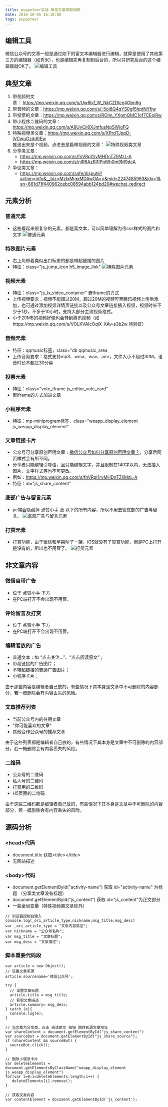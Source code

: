```yaml
---
title: puppeteer实战-微信文章爬取调研
date: 2018-10-05 16:18:00
tags: puppeteer
---
```


## 编辑工具
微信公众号的文章一般是通过如下的富文本编辑器进行编辑，就算是使用了其他第三方的编辑器（如秀米），也是编辑完再复制到后台的，所以只研究后台的这个编辑器就OK了。
![编辑工具](/image/puppeteer/1-1-1.png)
  
  

## 典型文章  
1. 带视频的文章： https://mp.weixin.qq.com/s/Uw6b7_W_NkCZDIce4Obn6g  
2. 带音频的文章：https://mp.weixin.qq.com/s/-5oj6Q4qYS0gf5hptNYfjw  
3. 带投票的文章：https://mp.weixin.qq.com/s/ROlm_YXgmQMC1of7CEojRw  
4. 带小程序二维码的文章：https://mp.weixin.qq.com/s/A9UvCji6XJmfusNpSWigFQ  
5. 特殊视频类文章：https://mp.weixin.qq.com/s/XPrdTJppD-jVCwuGzdd0Ew  
   推送出来是个视频，点进去是篇带视频的文章：
   ![特殊视频类文章](/image/puppeteer/1-2-1.png)
6. 分享类文章：  
    - https://mp.weixin.qq.com/s/fnVRpI1rvMHDnTZIiMzL-A 
    - https://mp.weixin.qq.com/s/nlR6AzRi1IPnWh0m9M9dcA
7. 争议类文章：
    - https://mp.weixin.qq.com/safe/dispute?action=info&__biz=MzIxMjgxMDAwOA==&mid=2247485963&idx=1&sn=661d71f440962cebc08594abb124bd20#wechat_redirect


## 元素分析
### 普通元素
- 这些看起来很复杂的元素，都是富文本，可以简单理解为带css样式的图片和文字
![普通元素](/image/puppeteer/1-3-1.png)

### 特殊图片元素
- 右上角带着类似出口标志的都是带超链接的图片
- 特征：class="js_jump_icon h5_image_link"
![特殊图片元素](/image/puppeteer/1-3-2.png)

### 视频元素
- 特征：class="js_tx_video_container" 嵌iframe的方式
- 上传视频要求：视频不能超过20M，超过20M的视频可至腾讯视频上传后添加，也可通过添加视频详情页链接以及公众号文章链接插入视频，视频时长不少于1秒，不多于10小时，支持大部分主流视频格式。
- 小于20MB的视频好像也会转到腾讯视频（如https://mp.weixin.qq.com/s/VOLKVAIcOqiX-XAv-s3b2w 待验证）

### 音频元素
- 特征：qqmusic标签，class="db qqmusic_area
- 上传音频要求：格式支持mp3、wma、wav、amr，文件大小不超过30M，语音时长不超过30分钟

### 投票元素
- 特征：class="vote_iframe js_editor_vote_card" 
- 嵌iframe的方式加进文章

### 小程序元素
- 特征：mp-miniprogram标签，class="weapp_display_element js_weapp_display_element"

### 文章链接卡片
- 公众号可分享原创声明文章：[微信公众号如何分享原创声明文章？](https://jingyan.baidu.com/article/454316ab126339f7a7c03aae.html)，分享后网页样式会有所不同。
- 分享者只能编辑引导语，且只能编辑文字，并且限制在140字以内，无法插入图片，文字样式等也不可更改。
- 例如：https://mp.weixin.qq.com/s/fnVRpI1rvMHDnTZIiMzL-A
- 特征：id="js_share_content"

### 底部广告与留言元素
- pc端会隐藏掉 点赞小手 及 以下的所有内容，所以不用去管底部的广告与留言。
![底部广告与留言元素](/image/puppeteer/1-3-3.png)

### 打赏元素
- [打赏功能](https://mp.weixin.qq.com/s/8VLIsbkuQcAFI5qM_B4g3w)，由于微信和苹果吵了一架，iOS就没有了赞赏功能，但是PC上打开是没有的，所以也不用管了。
![打赏元素](/image/puppeteer/1-3-4.png)


## 非文章内容
### 微信自带广告
- 位于 点赞小手 下方
- 在PC端打开不会出现不用管。

### 评论留言及打赏
- 位于 点赞小手 下方
- 在PC端打开不会出现不用管。

### 编辑者放的广告
- 普通文本：如 “点击关注...”、“点击阅读原文”；
- 带超链接的广告图片；
- 不带超链接的普通广告图片；
- 小程序卡片；  

由于那些内容是编辑者自己放的，有些情况下其本身是文章中不可删除的内容部分，若一概删除会有内容丢失的风险。

### 文章推荐列表
- 当前公众号内的往期文章
- "你可能喜欢的文章"
- 其他合作公众号的推荐文章  

由于这些列表都是编辑者自己放的，有些情况下其本身是文章中不可删除的内容部分，若一概删除会有内容丢失的风险。

### 二维码
- 公众号的二维码
- 私人号的二维码
- 打赏用的二维码
- H5页面的二维码

由于这些二维码都是编辑者自己放的，有些情况下其本身是文章中不可删除的内容部分，若一概删除会有内容丢失的风险。

## 源码分析 
### <head\>代码
- document.title 获取<title\></title\>
- 无网站描述

### <body\>代码
- document.getElementById("activity-name") 获取 id="activity-name" 为标题 （分享类文章没有标题）
- document.getElementById("js_content") 获取 id="js_content"为正文部分
- 一些全局变量（特殊视频类文章除外）
```
// 浏览器控制台输入 console.log(_ori_article_type,nickname,msg_title,msg_desc)
var _ori_article_type = "文章内容类型";
var nickname = "公众号名称";
var msg_title = "文章标题";
var msg_desc = "文章描述";
```

### 脚本重要代码段
```
var article = new Object();
// 设置文章来源
article.sourcename='微信公众号';

try {
  // 设置文章标题
  article.title = msg_title;
  // 获取文章描述
  article.summary= msg_desc;
} catch (e){
  console.log(e);
}

// 当文章为分享类，点击 阅读原文 按钮 跳转到源文章地址
var shareContent = document.getElementById("js_share_content")
var sourceBut = document.getElementById("js_share_source");
if (shareContent && sourceBut) {
  sourceBut.click();
}

// 删除小程序卡片
var deleteElements = document.getElementsByClassName("weapp_display_element js_weapp_display_element")
for(var i=0;i<deleteElements.length;i++) {
   deleteElements[i].remove();
}

// 获取文章内容  
var contentElement = document.getElementById('js_content');
```